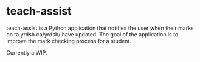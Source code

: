 # teach-assist

teach-assist is a Python application that notifies the user when their marks on ta.yrdsb.ca/yrdsb/ have updated. The goal of the application is to improve the mark checking process for a student.

Currently a WIP.